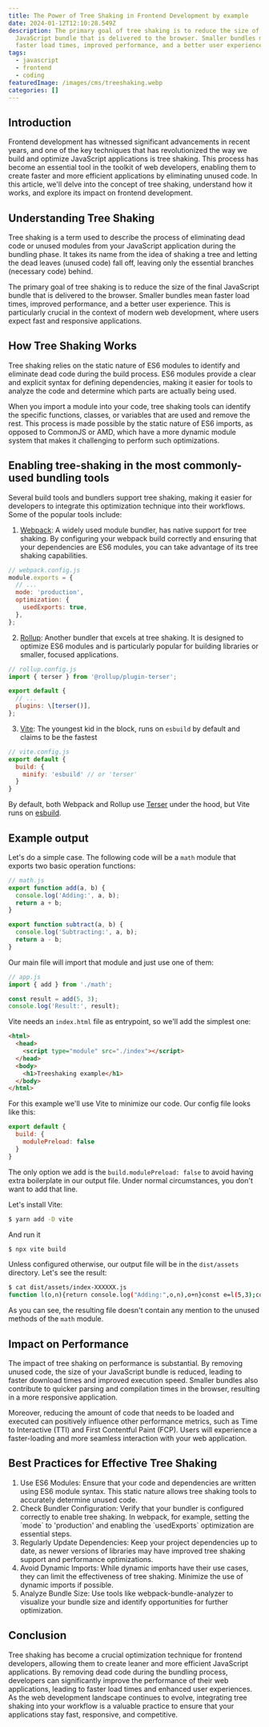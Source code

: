 ```yaml
---
title: The Power of Tree Shaking in Frontend Development by example
date: 2024-01-12T12:10:28.549Z
description: The primary goal of tree shaking is to reduce the size of the final
  JavaScript bundle that is delivered to the browser. Smaller bundles mean
  faster load times, improved performance, and a better user experience.
tags:
  - javascript
  - frontend
  - coding
featuredImage: /images/cms/treeshaking.webp
categories: []
---
```

## Introduction

Frontend development has witnessed significant advancements in recent years, and one of the key techniques that has revolutionized the way we build and optimize JavaScript applications is tree shaking. This process has become an essential tool in the toolkit of web developers, enabling them to create faster and more efficient applications by eliminating unused code. In this article, we'll delve into the concept of tree shaking, understand how it works, and explore its impact on frontend development.

## Understanding Tree Shaking

Tree shaking is a term used to describe the process of eliminating dead code or unused modules from your JavaScript application during the bundling phase. It takes its name from the idea of shaking a tree and letting the dead leaves (unused code) fall off, leaving only the essential branches (necessary code) behind.

The primary goal of tree shaking is to reduce the size of the final JavaScript bundle that is delivered to the browser. Smaller bundles mean faster load times, improved performance, and a better user experience. This is particularly crucial in the context of modern web development, where users expect fast and responsive applications.

## How Tree Shaking Works

Tree shaking relies on the static nature of ES6 modules to identify and eliminate dead code during the build process. ES6 modules provide a clear and explicit syntax for defining dependencies, making it easier for tools to analyze the code and determine which parts are actually being used.

When you import a module into your code, tree shaking tools can identify the specific functions, classes, or variables that are used and remove the rest. This process is made possible by the static nature of ES6 imports, as opposed to CommonJS or AMD, which have a more dynamic module system that makes it challenging to perform such optimizations.

## Enabling tree-shaking in the most commonly-used bundling tools

Several build tools and bundlers support tree shaking, making it easier for developers to integrate this optimization technique into their workflows. Some of the popular tools include:

1. [Webpack](https://webpack.js.org/): A widely used module bundler, has native support for tree shaking. By configuring your webpack build correctly and ensuring that your dependencies are ES6 modules, you can take advantage of its tree shaking capabilities.

```javascript
// webpack.config.js
module.exports = {
  // ...
  mode: 'production',
  optimization: {
    usedExports: true,
  },
};
```

2. [Rollup](https://rollupjs.org): Another bundler that excels at tree shaking. It is designed to optimize ES6 modules and is particularly popular for building libraries or smaller, focused applications.

```javascript
// rollup.config.js
import { terser } from '@rollup/plugin-terser';

export default {
  // ...
  plugins: \[terser()],
};
```

3. [Vite](https://vitejs.dev): The youngest kid in the block, runs on `esbuild` by default and claims to be the fastest

```javascript
// vite.config.js
export default {
  build: {
    minify: 'esbuild' // or 'terser'
  }
}
```

By default, both Webpack and Rollup use [Terser](https://terser.org/) under the hood, but Vite runs on [esbuild](https://esbuild.github.io/).

## Example output

Let's do a simple case. The following code will be a `math` module that exports two basic operation functions:

```javascript
// math.js
export function add(a, b) {
  console.log('Adding:', a, b);
  return a + b;
}

export function subtract(a, b) {
  console.log('Subtracting:', a, b);
  return a - b;
}
```

Our main file will import that module and just use one of them:

```javascript
// app.js
import { add } from './math';

const result = add(5, 3);
console.log('Result:', result);
```

Vite needs an `index.html` file as entrypoint, so we'll add the simplest one:

```html
<html>
  <head>
    <script type="module" src="./index"></script>
  </head>
  <body>
    <h1>Treeshaking example</h1>
  </body>
</html>
```

For this example we'll use Vite to minimize our code. Our config file looks like this:

```javascript
export default {
  build: {
    modulePreload: false
  }
}
```

The only option we add is the `build.modulePreload: false` to avoid having extra boilerplate in our output file. Under normal circumstances, you don't want to add that line.

Let's install Vite:

```bash
$ yarn add -D vite
```

And run it

```bash
$ npx vite build
```

Unless configured otherwise, our output file will be in the `dist/assets` directory. Let's see the result:

```bash
$ cat dist/assets/index-XXXXXX.js
function l(o,n){return console.log("Adding:",o,n),o+n}const e=l(5,3);console.log("Result:",e);
```

As you can see, the resulting file doesn't contain any mention to the unused methods of the `math` module.

## Impact on Performance

The impact of tree shaking on performance is substantial. By removing unused code, the size of your JavaScript bundle is reduced, leading to faster download times and improved execution speed. Smaller bundles also contribute to quicker parsing and compilation times in the browser, resulting in a more responsive application.

Moreover, reducing the amount of code that needs to be loaded and executed can positively influence other performance metrics, such as Time to Interactive (TTI) and First Contentful Paint (FCP). Users will experience a faster-loading and more seamless interaction with your web application.

## Best Practices for Effective Tree Shaking

1. Use ES6 Modules: Ensure that your code and dependencies are written using ES6 module syntax. This static nature allows tree shaking tools to accurately determine unused code.
2. Check Bundler Configuration: Verify that your bundler is configured correctly to enable tree shaking. In webpack, for example, setting the \`mode\` to 'production' and enabling the \`usedExports\` optimization are essential steps.
3. Regularly Update Dependencies: Keep your project dependencies up to date, as newer versions of libraries may have improved tree shaking support and performance optimizations.
4. Avoid Dynamic Imports: While dynamic imports have their use cases, they can limit the effectiveness of tree shaking. Minimize the use of dynamic imports if possible.
5. Analyze Bundle Size: Use tools like webpack-bundle-analyzer to visualize your bundle size and identify opportunities for further optimization.

## Conclusion

Tree shaking has become a crucial optimization technique for frontend developers, allowing them to create leaner and more efficient JavaScript applications. By removing dead code during the bundling process, developers can significantly improve the performance of their web applications, leading to faster load times and enhanced user experiences. As the web development landscape continues to evolve, integrating tree shaking into your workflow is a valuable practice to ensure that your applications stay fast, responsive, and competitive.